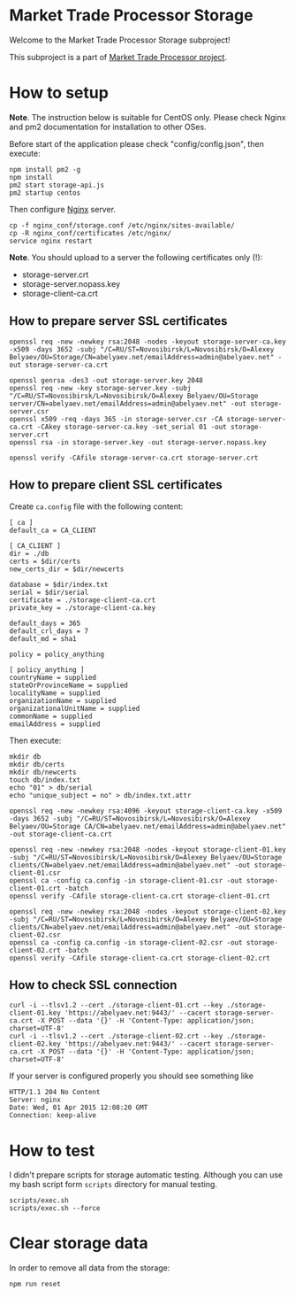 # Market Trade Processor Storage

Welcome to the Market Trade Processor Storage subproject!

This subproject is a part of [Market Trade Processor project](https://github.com/abguy/trade-processor).

# How to setup

**Note**. The instruction below is suitable for CentOS only. Please check Nginx and pm2 documentation for installation to other OSes.

Before start of the application please check "config/config.json", then execute:

    npm install pm2 -g
    npm install
    pm2 start storage-api.js
    pm2 startup centos

Then configure [Nginx](http://nginx.org/) server.

    cp -f nginx_conf/storage.conf /etc/nginx/sites-available/
    cp -R nginx_conf/certificates /etc/nginx/
    service nginx restart

**Note**. You should upload to a server the following certificates only (!):

* storage-server.crt
* storage-server.nopass.key
* storage-client-ca.crt

## How to prepare server SSL certificates

    openssl req -new -newkey rsa:2048 -nodes -keyout storage-server-ca.key -x509 -days 3652 -subj "/C=RU/ST=Novosibirsk/L=Novosibirsk/O=Alexey Belyaev/OU=Storage/CN=abelyaev.net/emailAddress=admin@abelyaev.net" -out storage-server-ca.crt

    openssl genrsa -des3 -out storage-server.key 2048
    openssl req -new -key storage-server.key -subj "/C=RU/ST=Novosibirsk/L=Novosibirsk/O=Alexey Belyaev/OU=Storage server/CN=abelyaev.net/emailAddress=admin@abelyaev.net" -out storage-server.csr
    openssl x509 -req -days 365 -in storage-server.csr -CA storage-server-ca.crt -CAkey storage-server-ca.key -set_serial 01 -out storage-server.crt
    openssl rsa -in storage-server.key -out storage-server.nopass.key

    openssl verify -CAfile storage-server-ca.crt storage-server.crt

## How to prepare client SSL certificates

Create `ca.config` file with the following content:

~~~
[ ca ]
default_ca = CA_CLIENT

[ CA_CLIENT ]
dir = ./db
certs = $dir/certs
new_certs_dir = $dir/newcerts

database = $dir/index.txt
serial = $dir/serial
certificate = ./storage-client-ca.crt
private_key = ./storage-client-ca.key

default_days = 365
default_crl_days = 7
default_md = sha1

policy = policy_anything

[ policy_anything ]
countryName = supplied
stateOrProvinceName = supplied
localityName = supplied
organizationName = supplied
organizationalUnitName = supplied
commonName = supplied
emailAddress = supplied
~~~

Then execute:

    mkdir db
    mkdir db/certs
    mkdir db/newcerts
    touch db/index.txt
    echo "01" > db/serial
    echo "unique_subject = no" > db/index.txt.attr

    openssl req -new -newkey rsa:4096 -keyout storage-client-ca.key -x509 -days 3652 -subj "/C=RU/ST=Novosibirsk/L=Novosibirsk/O=Alexey Belyaev/OU=Storage CA/CN=abelyaev.net/emailAddress=admin@abelyaev.net" -out storage-client-ca.crt

    openssl req -new -newkey rsa:2048 -nodes -keyout storage-client-01.key -subj "/C=RU/ST=Novosibirsk/L=Novosibirsk/O=Alexey Belyaev/OU=Storage clients/CN=abelyaev.net/emailAddress=admin@abelyaev.net" -out storage-client-01.csr
    openssl ca -config ca.config -in storage-client-01.csr -out storage-client-01.crt -batch
    openssl verify -CAfile storage-client-ca.crt storage-client-01.crt

    openssl req -new -newkey rsa:2048 -nodes -keyout storage-client-02.key -subj "/C=RU/ST=Novosibirsk/L=Novosibirsk/O=Alexey Belyaev/OU=Storage clients/CN=abelyaev.net/emailAddress=admin@abelyaev.net" -out storage-client-02.csr
    openssl ca -config ca.config -in storage-client-02.csr -out storage-client-02.crt -batch
    openssl verify -CAfile storage-client-ca.crt storage-client-02.crt

## How to check SSL connection

    curl -i --tlsv1.2 --cert ./storage-client-01.crt --key ./storage-client-01.key 'https://abelyaev.net:9443/' --cacert storage-server-ca.crt -X POST --data '{}' -H 'Content-Type: application/json; charset=UTF-8'
    curl -i --tlsv1.2 --cert ./storage-client-02.crt --key ./storage-client-02.key 'https://abelyaev.net:9443/' --cacert storage-server-ca.crt -X POST --data '{}' -H 'Content-Type: application/json; charset=UTF-8'

If your server is configured properly you should see something like

~~~
HTTP/1.1 204 No Content
Server: nginx
Date: Wed, 01 Apr 2015 12:08:20 GMT
Connection: keep-alive

~~~

# How to test

I didn't prepare scripts for storage automatic testing. Although you can use my bash script form `scripts` directory for manual testing.

    scripts/exec.sh
    scripts/exec.sh --force

# Clear storage data

In order to remove all data from the storage:

    npm run reset
